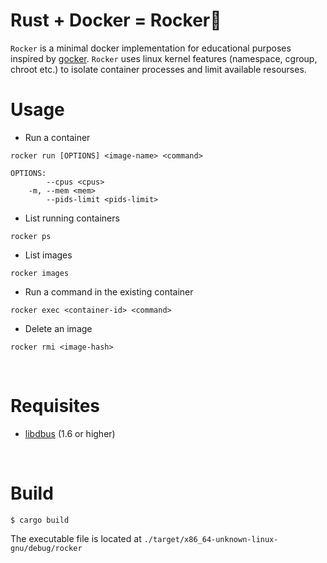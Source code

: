 # Rust + Docker = Rocker🤘
`Rocker` is a minimal docker implementation for educational purposes inspired by [gocker](https://github.com/shuveb/containers-the-hard-way). `Rocker` uses linux kernel features (namespace, cgroup, chroot etc.) to isolate container processes and limit available resourses.
<br />

# Usage
- Run a container
```
rocker run [OPTIONS] <image-name> <command>

OPTIONS:
        --cpus <cpus>
    -m, --mem <mem>
        --pids-limit <pids-limit>
```

- List running containers
```
rocker ps
```
- List images
```
rocker images
```
- Run a command in the existing container
```
rocker exec <container-id> <command>
```
- Delete an image
```
rocker rmi <image-hash>
``` 
<br />

# Requisites

- [libdbus](https://dbus.freedesktop.org/releases/dbus/) (1.6 or higher)
<br />

# Build
`$ cargo build`

The executable file is located at `./target/x86_64-unknown-linux-gnu/debug/rocker`

